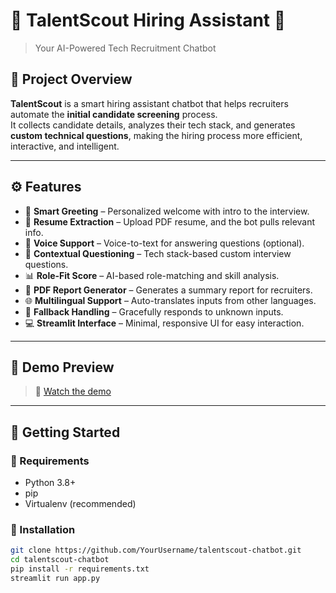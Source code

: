 # 🧠 TalentScout Hiring Assistant 🤖  
> Your AI-Powered Tech Recruitment Chatbot
## 📌 Project Overview

**TalentScout** is a smart hiring assistant chatbot that helps recruiters automate the **initial candidate screening** process.  
It collects candidate details, analyzes their tech stack, and generates **custom technical questions**, making the hiring process more efficient, interactive, and intelligent.

---

## ⚙️ Features

- 👋 **Smart Greeting** – Personalized welcome with intro to the interview.
- 📄 **Resume Extraction** – Upload PDF resume, and the bot pulls relevant info.
- 🎤 **Voice Support** – Voice-to-text for answering questions (optional).
- 💬 **Contextual Questioning** – Tech stack-based custom interview questions.
- 📊 **Role-Fit Score** – AI-based role-matching and skill analysis.
- 📁 **PDF Report Generator** – Generates a summary report for recruiters.
- 🌐 **Multilingual Support** – Auto-translates inputs from other languages.
- 🧠 **Fallback Handling** – Gracefully responds to unknown inputs.
- 💻 **Streamlit Interface** – Minimal, responsive UI for easy interaction.

---

## 📸 Demo Preview

> 🎥 [Watch the demo](https://talentscout-chatbot-pe9tksovvbnfjpdvqphdyy.streamlit.app/)

---

## 🚀 Getting Started

### 🧰 Requirements

- Python 3.8+
- pip
- Virtualenv (recommended)

### 🔧 Installation

```bash
git clone https://github.com/YourUsername/talentscout-chatbot.git
cd talentscout-chatbot
pip install -r requirements.txt
streamlit run app.py
